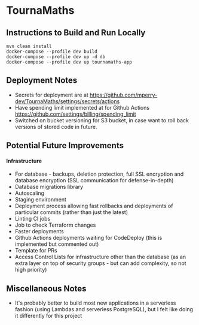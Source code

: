 # TournaMaths

## Instructions to Build and Run Locally

```
mvn clean install
docker-compose --profile dev build
docker-compose --profile dev up -d db
docker-compose --profile dev up tournamaths-app
```

## Deployment Notes

- Secrets for deployment are at https://github.com/mperry-dev/TournaMaths/settings/secrets/actions
- Have spending limit implemented at for Github Actions https://github.com/settings/billing/spending_limit
- Switched on bucket versioning for S3 bucket, in case want to roll back versions of stored code in future.

## Potential Future Improvements

#### Infrastructure

- For database - backups, deletion protection, full SSL encryption and database encryption (SSL communication for defense-in-depth)
- Database migrations library
- Autoscaling
- Staging environment
- Deployment process allowing fast rollbacks and deployments of particular commits (rather than just the latest)
- Linting CI jobs
- Job to check Terraform changes
- Faster deployments
- Github Actions deployments waiting for CodeDeploy (this is implemented but commented out)
- Template for PRs
- Access Control Lists for infrastructure other than the database (as an extra layer on top of security groups - but can add complexity, so not high priority)

## Miscellaneous Notes

- It's probably better to build most new applications in a serverless fashion (using Lambdas and serverless PostgreSQL), but I felt like doing it differently for this project
